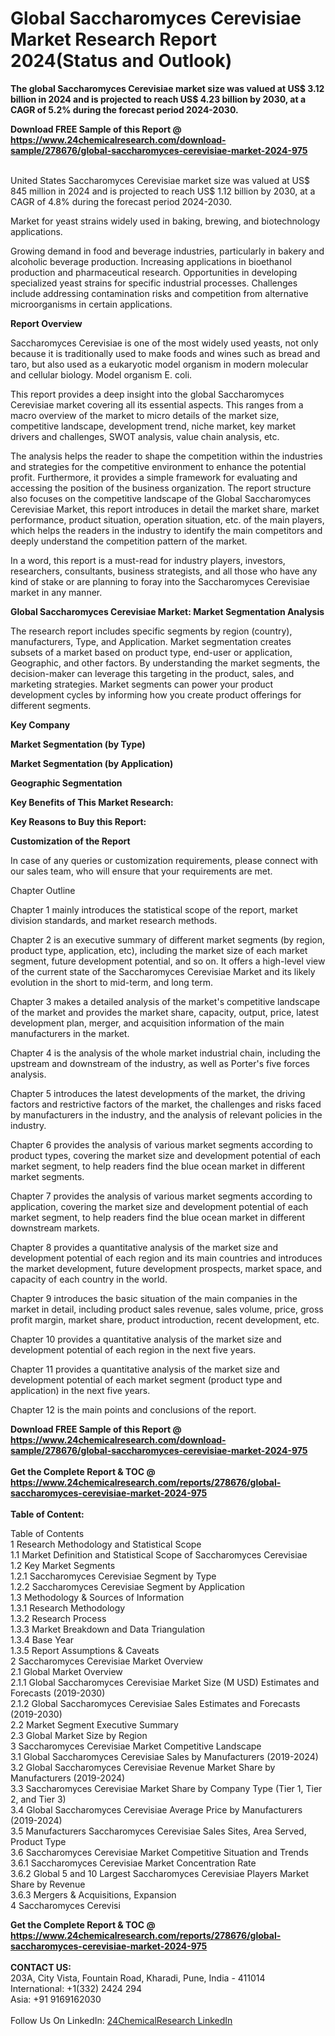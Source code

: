 <h1>Global Saccharomyces Cerevisiae Market Research Report 2024(Status and Outlook)</h1><p><strong>The global Saccharomyces Cerevisiae market size was valued at US$ 3.12 billion in 2024 and is projected to reach US$ 4.23 billion by 2030, at a CAGR of 5.2% during the forecast period 2024-2030.</strong></p><p>
</p><p></p><div><b>Download FREE Sample of this Report @ 
            <a href="https://www.24chemicalresearch.com/download-sample/278676/global-saccharomyces-cerevisiae-market-2024-975">
            https://www.24chemicalresearch.com/download-sample/278676/global-saccharomyces-cerevisiae-market-2024-975</a></b></div><br><p>
</p><p>
United States Saccharomyces Cerevisiae market size was valued at US$ 845 million in 2024 and is projected to reach US$ 1.12 billion by 2030, at a CAGR of 4.8% during the forecast period 2024-2030.</p><p>
</p><p>
Market for yeast strains widely used in baking, brewing, and biotechnology applications.</p><p>
</p><p>
Growing demand in food and beverage industries, particularly in bakery and alcoholic beverage production. Increasing applications in bioethanol production and pharmaceutical research. Opportunities in developing specialized yeast strains for specific industrial processes. Challenges include addressing contamination risks and competition from alternative microorganisms in certain applications.</p><p>
</p><p>
<strong>Report Overview</strong></p><p>
Saccharomyces Cerevisiae is one of the most widely used yeasts, not only because it is traditionally used to make foods and wines such as bread and taro, but also used as a eukaryotic model organism in modern molecular and cellular biology. Model organism E. coli.</p><p>
This report provides a deep insight into the global Saccharomyces Cerevisiae market covering all its essential aspects. This ranges from a macro overview of the market to micro details of the market size, competitive landscape, development trend, niche market, key market drivers and challenges, SWOT analysis, value chain analysis, etc.</p><p>
The analysis helps the reader to shape the competition within the industries and strategies for the competitive environment to enhance the potential profit. Furthermore, it provides a simple framework for evaluating and accessing the position of the business organization. The report structure also focuses on the competitive landscape of the Global Saccharomyces Cerevisiae Market, this report introduces in detail the market share, market performance, product situation, operation situation, etc. of the main players, which helps the readers in the industry to identify the main competitors and deeply understand the competition pattern of the market.</p><p>
In a word, this report is a must-read for industry players, investors, researchers, consultants, business strategists, and all those who have any kind of stake or are planning to foray into the Saccharomyces Cerevisiae market in any manner.</p><p>
<strong>Global Saccharomyces Cerevisiae Market: Market Segmentation Analysis</strong></p><p>
The research report includes specific segments by region (country), manufacturers, Type, and Application. Market segmentation creates subsets of a market based on product type, end-user or application, Geographic, and other factors. By understanding the market segments, the decision-maker can leverage this targeting in the product, sales, and marketing strategies. Market segments can power your product development cycles by informing how you create product offerings for different segments.</p><p>
<strong>Key Company</strong></p><p>
</p><p>
</p><p><strong>Market Segmentation (by Type)</strong></p><p>
</p><p>
</p><p></p><p>
<strong>Market Segmentation (by Application)</strong></p><p>
</p><p>
</p><p></p><p>
<strong>Geographic Segmentation</strong></p><p>
</p><p>
</p><p></p><p>
<strong>Key Benefits of This Market Research:</strong></p><p>
</p><p>
</p><p></p><p>
<strong>Key Reasons to Buy this Report:</strong></p><p>
</p><p>
</p><p><strong>Customization of the Report</strong></p><p>
In case of any queries or customization requirements, please connect with our sales team, who will ensure that your requirements are met.</p><p>
Chapter Outline</p><p>
Chapter 1 mainly introduces the statistical scope of the report, market division standards, and market research methods.</p><p>
</p><p>
Chapter 2 is an executive summary of different market segments (by region, product type, application, etc), including the market size of each market segment, future development potential, and so on. It offers a high-level view of the current state of the Saccharomyces Cerevisiae Market and its likely evolution in the short to mid-term, and long term.</p><p>
</p><p>
Chapter 3 makes a detailed analysis of the market's competitive landscape of the market and provides the market share, capacity, output, price, latest development plan, merger, and acquisition information of the main manufacturers in the market.</p><p>
</p><p>
Chapter 4 is the analysis of the whole market industrial chain, including the upstream and downstream of the industry, as well as Porter's five forces analysis.</p><p>
</p><p>
Chapter 5 introduces the latest developments of the market, the driving factors and restrictive factors of the market, the challenges and risks faced by manufacturers in the industry, and the analysis of relevant policies in the industry.</p><p>
</p><p>
Chapter 6 provides the analysis of various market segments according to product types, covering the market size and development potential of each market segment, to help readers find the blue ocean market in different market segments.</p><p>
</p><p>
Chapter 7 provides the analysis of various market segments according to application, covering the market size and development potential of each market segment, to help readers find the blue ocean market in different downstream markets.</p><p>
</p><p>
Chapter 8 provides a quantitative analysis of the market size and development potential of each region and its main countries and introduces the market development, future development prospects, market space, and capacity of each country in the world.</p><p>
</p><p>
Chapter 9 introduces the basic situation of the main companies in the market in detail, including product sales revenue, sales volume, price, gross profit margin, market share, product introduction, recent development, etc.</p><p>
</p><p>
Chapter 10 provides a quantitative analysis of the market size and development potential of each region in the next five years.</p><p>
</p><p>
Chapter 11 provides a quantitative analysis of the market size and development potential of each market segment (product type and application) in the next five years.</p><p>
</p><p>
Chapter 12 is the main points and conclusions of the report.</p><div><b>Download FREE Sample of this Report @ 
            <a href="https://www.24chemicalresearch.com/download-sample/278676/global-saccharomyces-cerevisiae-market-2024-975">
            https://www.24chemicalresearch.com/download-sample/278676/global-saccharomyces-cerevisiae-market-2024-975</a></b></div><br><div><b>Get the Complete Report & TOC @ 
            <a href="https://www.24chemicalresearch.com/reports/278676/global-saccharomyces-cerevisiae-market-2024-975">
            https://www.24chemicalresearch.com/reports/278676/global-saccharomyces-cerevisiae-market-2024-975</a></b></div><br>
            <b>Table of Content:</b><p>Table of Contents<br />
1 Research Methodology and Statistical Scope<br />
1.1 Market Definition and Statistical Scope of Saccharomyces Cerevisiae<br />
1.2 Key Market Segments<br />
1.2.1 Saccharomyces Cerevisiae Segment by Type<br />
1.2.2 Saccharomyces Cerevisiae Segment by Application<br />
1.3 Methodology & Sources of Information<br />
1.3.1 Research Methodology<br />
1.3.2 Research Process<br />
1.3.3 Market Breakdown and Data Triangulation<br />
1.3.4 Base Year<br />
1.3.5 Report Assumptions & Caveats<br />
2 Saccharomyces Cerevisiae Market Overview<br />
2.1 Global Market Overview<br />
2.1.1 Global Saccharomyces Cerevisiae Market Size (M USD) Estimates and Forecasts (2019-2030)<br />
2.1.2 Global Saccharomyces Cerevisiae Sales Estimates and Forecasts (2019-2030)<br />
2.2 Market Segment Executive Summary<br />
2.3 Global Market Size by Region<br />
3 Saccharomyces Cerevisiae Market Competitive Landscape<br />
3.1 Global Saccharomyces Cerevisiae Sales by Manufacturers (2019-2024)<br />
3.2 Global Saccharomyces Cerevisiae Revenue Market Share by Manufacturers (2019-2024)<br />
3.3 Saccharomyces Cerevisiae Market Share by Company Type (Tier 1, Tier 2, and Tier 3)<br />
3.4 Global Saccharomyces Cerevisiae Average Price by Manufacturers (2019-2024)<br />
3.5 Manufacturers Saccharomyces Cerevisiae Sales Sites, Area Served, Product Type<br />
3.6 Saccharomyces Cerevisiae Market Competitive Situation and Trends<br />
3.6.1 Saccharomyces Cerevisiae Market Concentration Rate<br />
3.6.2 Global 5 and 10 Largest Saccharomyces Cerevisiae Players Market Share by Revenue<br />
3.6.3 Mergers & Acquisitions, Expansion<br />
4 Saccharomyces Cerevisi</p><div><b>Get the Complete Report & TOC @ 
            <a href="https://www.24chemicalresearch.com/reports/278676/global-saccharomyces-cerevisiae-market-2024-975">
            https://www.24chemicalresearch.com/reports/278676/global-saccharomyces-cerevisiae-market-2024-975</a></b></div><br><b>CONTACT US:</b><br>
            203A, City Vista, Fountain Road, Kharadi, Pune, India - 411014<br>
            International: +1(332) 2424 294<br>
            Asia: +91 9169162030 <br><br>
            Follow Us On LinkedIn: <a href="https://www.linkedin.com/company/24chemicalresearch/">24ChemicalResearch LinkedIn</a>